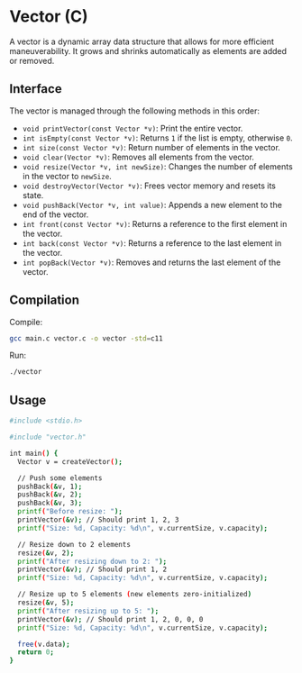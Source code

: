 # Vector (C)

A vector is a dynamic array data structure that allows for more efficient maneuverability. It grows and shrinks automatically as elements are added or removed.

## Interface

The vector is managed through the following methods in this order:

- `void printVector(const Vector *v)`: Print the entire vector.
- `int isEmpty(const Vector *v)`: Returns `1` if the list is empty, otherwise `0`.
- `int size(const Vector *v)`: Return number of elements in the vector.
- `void clear(Vector *v)`: Removes all elements from the vector.
- `void resize(Vector *v, int newSize)`: Changes the number of elements in the vector to `newSize`.
- `void destroyVector(Vector *v)`: Frees vector memory and resets its state.
- `void pushBack(Vector *v, int value)`: Appends a new element to the end of the vector.
- `int front(const Vector *v)`: Returns a reference to the first element in the vector.
- `int back(const Vector *v)`: Returns a reference to the last element in the vector.
- `int popBack(Vector *v)`: Removes and returns the last element of the vector.

## Compilation

Compile:

```sh
gcc main.c vector.c -o vector -std=c11
```

Run:

```sh
./vector
```

## Usage

```sh
#include <stdio.h>

#include "vector.h"

int main() {
  Vector v = createVector();

  // Push some elements
  pushBack(&v, 1);
  pushBack(&v, 2);
  pushBack(&v, 3);
  printf("Before resize: ");
  printVector(&v); // Should print 1, 2, 3
  printf("Size: %d, Capacity: %d\n", v.currentSize, v.capacity);

  // Resize down to 2 elements
  resize(&v, 2);
  printf("After resizing down to 2: ");
  printVector(&v); // Should print 1, 2
  printf("Size: %d, Capacity: %d\n", v.currentSize, v.capacity);

  // Resize up to 5 elements (new elements zero-initialized)
  resize(&v, 5);
  printf("After resizing up to 5: ");
  printVector(&v); // Should print 1, 2, 0, 0, 0
  printf("Size: %d, Capacity: %d\n", v.currentSize, v.capacity);

  free(v.data);
  return 0;
}
```
